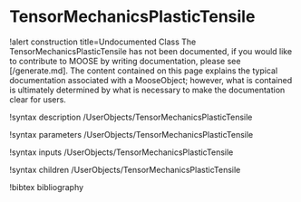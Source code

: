 <!-- MOOSE Documentation Stub: Remove this when content is added. -->

# TensorMechanicsPlasticTensile

!alert construction title=Undocumented Class
The TensorMechanicsPlasticTensile has not been documented, if you would like to contribute to MOOSE by
writing documentation, please see [/generate.md]. The content contained on this page explains
the typical documentation associated with a MooseObject; however, what is contained is ultimately
determined by what is necessary to make the documentation clear for users.

!syntax description /UserObjects/TensorMechanicsPlasticTensile

!syntax parameters /UserObjects/TensorMechanicsPlasticTensile

!syntax inputs /UserObjects/TensorMechanicsPlasticTensile

!syntax children /UserObjects/TensorMechanicsPlasticTensile

!bibtex bibliography
